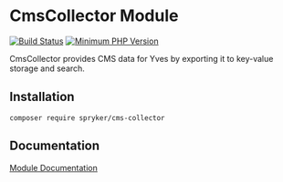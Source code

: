 # CmsCollector Module
[![Build Status](https://travis-ci.org/spryker/cms-collector.svg)](https://travis-ci.org/spryker/cms-collector)
[![Minimum PHP Version](https://img.shields.io/badge/php-%3E%3D%207.3-8892BF.svg)](https://php.net/)

CmsCollector provides CMS data for Yves by exporting it to key-value storage and search.

## Installation

```
composer require spryker/cms-collector
```

## Documentation

[Module Documentation](https://academy.spryker.com/developing_with_spryker/module_guide/content_management/cms/cms.html)
